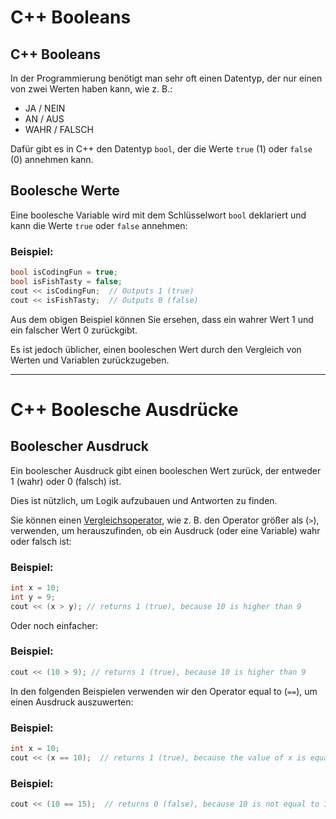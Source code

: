 # C++ Booleans
## C++ Booleans
In der Programmierung benötigt man sehr oft einen Datentyp, der nur einen von zwei Werten haben kann, wie z. B.:
- JA / NEIN
- AN / AUS
- WAHR / FALSCH

Dafür gibt es in C++ den Datentyp `bool`, der die Werte `true` (1) oder `false` (0) annehmen kann.

## Boolesche Werte
Eine boolesche Variable wird mit dem Schlüsselwort `bool` deklariert und kann die Werte `true` oder `false` annehmen:
### Beispiel:
```c++
bool isCodingFun = true;
bool isFishTasty = false;
cout << isCodingFun;  // Outputs 1 (true)
cout << isFishTasty;  // Outputs 0 (false) 
```

Aus dem obigen Beispiel können Sie ersehen, dass ein wahrer Wert 1 und ein falscher Wert 0 zurückgibt.

Es ist jedoch üblicher, einen booleschen Wert durch den Vergleich von Werten und Variablen zurückzugeben.

-------------

# C++ Boolesche Ausdrücke
## Boolescher Ausdruck
Ein boolescher Ausdruck gibt einen booleschen Wert zurück, der entweder 1 (wahr) oder 0 (falsch) ist. 

Dies ist nützlich, um Logik aufzubauen und Antworten zu finden.

Sie können einen [Vergleichsoperator](), wie z. B. den Operator größer als (`>`), verwenden, um herauszufinden, ob ein Ausdruck (oder eine Variable) wahr oder falsch ist:
### Beispiel:
```c++
int x = 10;
int y = 9;
cout << (x > y); // returns 1 (true), because 10 is higher than 9 
```
Oder noch einfacher:
### Beispiel:
```c++
cout << (10 > 9); // returns 1 (true), because 10 is higher than 9 
```

In den folgenden Beispielen verwenden wir den Operator equal to (`==`), um einen Ausdruck auszuwerten:
### Beispiel:
```c++
int x = 10;
cout << (x == 10);  // returns 1 (true), because the value of x is equal to 10 
```
### Beispiel:
```c++
cout << (10 == 15);  // returns 0 (false), because 10 is not equal to 15 
```
